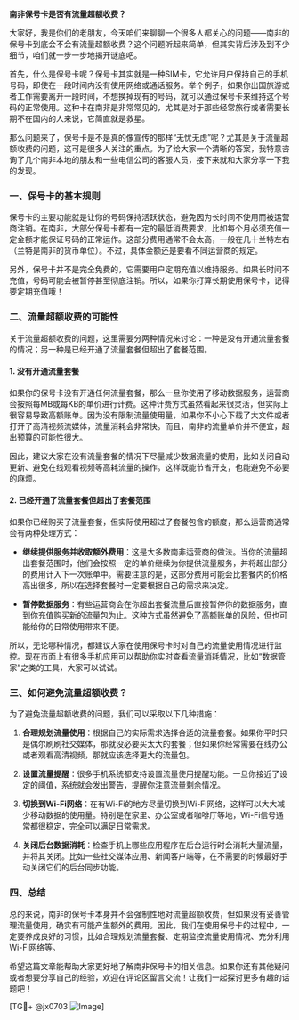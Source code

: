 **南非保号卡是否有流量超额收费？**

大家好，我是你们的老朋友，今天咱们来聊聊一个很多人都关心的问题——南非的保号卡到底会不会有流量超额收费？这个问题听起来简单，但其实背后涉及到不少细节，咱们就一步一步地揭开谜底吧。

首先，什么是保号卡呢？保号卡其实就是一种SIM卡，它允许用户保持自己的手机号码，即使在一段时间内没有使用网络或通话服务。举个例子，如果你出国旅游或者工作需要离开一段时间，不想换掉现有的号码，就可以通过保号卡来维持这个号码的正常使用。这种卡在南非是非常常见的，尤其是对于那些经常旅行或者需要长期不在国内的人来说，它简直就是救星。

那么问题来了，保号卡是不是真的像宣传的那样“无忧无虑”呢？尤其是关于流量超额收费的问题，这可是很多人关注的重点。为了给大家一个清晰的答案，我特意咨询了几个南非本地的朋友和一些电信公司的客服人员，接下来就和大家分享一下我的发现。

### 一、保号卡的基本规则

保号卡的主要功能就是让你的号码保持活跃状态，避免因为长时间不使用而被运营商注销。在南非，大部分保号卡都有一定的最低消费要求，比如每个月必须充值一定金额才能保证号码的正常运作。这部分费用通常不会太高，一般在几十兰特左右（兰特是南非的货币单位）。不过，具体金额还是要看不同运营商的规定。

另外，保号卡并不是完全免费的，它需要用户定期充值以维持服务。如果长时间不充值，号码可能会被暂停甚至彻底注销。所以，如果你打算长期使用保号卡，记得要定期充值哦！

### 二、流量超额收费的可能性

关于流量超额收费的问题，这里需要分两种情况来讨论：一种是没有开通流量套餐的情况；另一种是已经开通了流量套餐但超出了套餐范围。

#### 1. 没有开通流量套餐

如果你的保号卡没有开通任何流量套餐，那么一旦你使用了移动数据服务，运营商会按照每MB或每KB的单价进行计费。这种计费方式虽然看起来很灵活，但实际上很容易导致高额账单。因为没有限制流量使用量，如果你不小心下载了大文件或者打开了高清视频流媒体，流量消耗会非常快。而且，南非的流量单价并不便宜，超出预算的可能性很大。

因此，建议大家在没有流量套餐的情况下尽量减少数据流量的使用，比如关闭自动更新、避免在线观看视频等高耗流量的操作。这样既能节省开支，也能避免不必要的麻烦。

#### 2. 已经开通了流量套餐但超出了套餐范围

如果你已经购买了流量套餐，但实际使用超过了套餐包含的额度，那么运营商通常会有两种处理方式：

- **继续提供服务并收取额外费用**：这是大多数南非运营商的做法。当你的流量超出套餐范围时，他们会按照一定的单价继续为你提供流量服务，并将超出部分的费用计入下一次账单中。需要注意的是，这部分费用可能会比套餐内的价格高出很多，所以在选择套餐时一定要根据自己的需求来决定。
  
- **暂停数据服务**：有些运营商会在你超出套餐流量后直接暂停你的数据服务，直到你充值购买新的流量包为止。这种方式虽然避免了高额账单的风险，但也可能给你的日常使用带来不便。

所以，无论哪种情况，都建议大家在使用保号卡时对自己的流量使用情况进行监控。现在市面上有很多手机应用可以帮助你实时查看流量消耗情况，比如“数据管家”之类的工具，大家可以试试。

### 三、如何避免流量超额收费？

为了避免流量超额收费的问题，我们可以采取以下几种措施：

1. **合理规划流量使用**：根据自己的实际需求选择合适的流量套餐。如果你平时只是偶尔刷刷社交媒体，那就没必要买太大的套餐；但如果你经常需要在线办公或者观看高清视频，那就应该选择更大的流量包。

2. **设置流量提醒**：很多手机系统都支持设置流量使用提醒功能。一旦你接近了设定的阈值，系统就会发出警告，提醒你注意流量剩余情况。

3. **切换到Wi-Fi网络**：在有Wi-Fi的地方尽量切换到Wi-Fi网络，这样可以大大减少移动数据的使用量。特别是在家里、办公室或者咖啡厅等地，Wi-Fi信号通常都很稳定，完全可以满足日常需求。

4. **关闭后台数据消耗**：检查手机上哪些应用程序在后台运行时会消耗大量流量，并将其关闭。比如一些社交媒体应用、新闻客户端等，在不需要的时候最好手动关闭它们的后台同步功能。

### 四、总结

总的来说，南非的保号卡本身并不会强制性地对流量超额收费，但如果没有妥善管理流量使用，确实有可能产生额外的费用。因此，我们在使用保号卡的过程中，一定要养成良好的习惯，比如合理规划流量套餐、定期监控流量使用情况、充分利用Wi-Fi网络等。

希望这篇文章能帮助大家更好地了解南非保号卡的相关信息。如果你还有其他疑问或者想要分享自己的经验，欢迎在评论区留言交流！让我们一起探讨更多有趣的话题吧！

[TG💪+ @jx0703 ![Image](https://github.com/user-attachments/assets/dbca1d08-cadb-493c-b0ec-ad6f7a83f270)]
